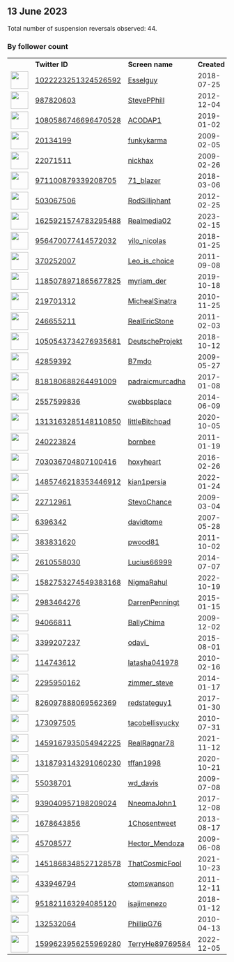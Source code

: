 
## 13 June 2023
Total number of suspension reversals observed: 44.

### By follower count
<table><tr><th></th><th align="left">Twitter ID</th><th align="left">Screen name</th>
<th align="left">Created</th><th align="left">Status</th><th align="left">Suspended</th><th align="left">Followers</th>
<tr><td><a href="https://pbs.twimg.com/profile_images/1655147135334072326/DHSaP_aN_normal.jpg"><img src="https://pbs.twimg.com/profile_images/1655147135334072326/DHSaP_aN_normal.jpg" width="40px" height="40px" align="center"/></a></td><td><a href="https://twitter.com/intent/user?user_id=1022223251324526592">1022223251324526592</a></td><td><a href="https://twitter.com/Esselguy">Esselguy</a></td><td>2018-07-25</td><td align="center"></td><td></td><td>240648</td></tr>
<tr><td><a href="https://pbs.twimg.com/profile_images/1667148957556908033/Lntkcnox_normal.jpg"><img src="https://pbs.twimg.com/profile_images/1667148957556908033/Lntkcnox_normal.jpg" width="40px" height="40px" align="center"/></a></td><td><a href="https://twitter.com/intent/user?user_id=987820603">987820603</a></td><td><a href="https://twitter.com/StevePPhill">StevePPhill</a></td><td>2012-12-04</td><td align="center"></td><td>2022-09-17</td><td>16474</td></tr>
<tr><td><a href="https://pbs.twimg.com/profile_images/1462874265490014213/w4reMlyJ_normal.jpg"><img src="https://pbs.twimg.com/profile_images/1462874265490014213/w4reMlyJ_normal.jpg" width="40px" height="40px" align="center"/></a></td><td><a href="https://twitter.com/intent/user?user_id=1080586746696470528">1080586746696470528</a></td><td><a href="https://twitter.com/ACODAP1">ACODAP1</a></td><td>2019-01-02</td><td align="center"></td><td>2023-05-17</td><td>8239</td></tr>
<tr><td><a href="https://pbs.twimg.com/profile_images/1631805483433566212/sioBHhCr_normal.jpg"><img src="https://pbs.twimg.com/profile_images/1631805483433566212/sioBHhCr_normal.jpg" width="40px" height="40px" align="center"/></a></td><td><a href="https://twitter.com/intent/user?user_id=20134199">20134199</a></td><td><a href="https://twitter.com/funkykarma">funkykarma</a></td><td>2009-02-05</td><td align="center"></td><td></td><td>5643</td></tr>
<tr><td><a href="https://pbs.twimg.com/profile_images/1653924922211614720/wMQ59IVI_normal.jpg"><img src="https://pbs.twimg.com/profile_images/1653924922211614720/wMQ59IVI_normal.jpg" width="40px" height="40px" align="center"/></a></td><td><a href="https://twitter.com/intent/user?user_id=22071511">22071511</a></td><td><a href="https://twitter.com/nickhax">nickhax</a></td><td>2009-02-26</td><td align="center"></td><td>2023-05-25</td><td>5366</td></tr>
<tr><td><a href="https://pbs.twimg.com/profile_images/1090022796669837312/ujdnxTXd_normal.jpg"><img src="https://pbs.twimg.com/profile_images/1090022796669837312/ujdnxTXd_normal.jpg" width="40px" height="40px" align="center"/></a></td><td><a href="https://twitter.com/intent/user?user_id=971100879339208705">971100879339208705</a></td><td><a href="https://twitter.com/71_blazer">71_blazer</a></td><td>2018-03-06</td><td align="center"></td><td>2022-10-29</td><td>4374</td></tr>
<tr><td><a href="https://pbs.twimg.com/profile_images/1267986525565800448/0Y0aPI-i_normal.jpg"><img src="https://pbs.twimg.com/profile_images/1267986525565800448/0Y0aPI-i_normal.jpg" width="40px" height="40px" align="center"/></a></td><td><a href="https://twitter.com/intent/user?user_id=503067506">503067506</a></td><td><a href="https://twitter.com/RodSilliphant">RodSilliphant</a></td><td>2012-02-25</td><td align="center"></td><td>2022-04-23</td><td>3372</td></tr>
<tr><td><a href="https://pbs.twimg.com/profile_images/1625922337429422080/7tjszZWu_normal.png"><img src="https://pbs.twimg.com/profile_images/1625922337429422080/7tjszZWu_normal.png" width="40px" height="40px" align="center"/></a></td><td><a href="https://twitter.com/intent/user?user_id=1625921574783295488">1625921574783295488</a></td><td><a href="https://twitter.com/Realmedia02">Realmedia02</a></td><td>2023-02-15</td><td align="center"></td><td>2023-06-10</td><td>2007</td></tr>
<tr><td><a href="https://pbs.twimg.com/profile_images/1418150054418911234/u0EpUgq-_normal.jpg"><img src="https://pbs.twimg.com/profile_images/1418150054418911234/u0EpUgq-_normal.jpg" width="40px" height="40px" align="center"/></a></td><td><a href="https://twitter.com/intent/user?user_id=956470077414572032">956470077414572032</a></td><td><a href="https://twitter.com/yilo_nicolas">yilo_nicolas</a></td><td>2018-01-25</td><td align="center"></td><td></td><td>1878</td></tr>
<tr><td><a href="https://pbs.twimg.com/profile_images/1608772059793948672/KOEry3Y__normal.jpg"><img src="https://pbs.twimg.com/profile_images/1608772059793948672/KOEry3Y__normal.jpg" width="40px" height="40px" align="center"/></a></td><td><a href="https://twitter.com/intent/user?user_id=370252007">370252007</a></td><td><a href="https://twitter.com/Leo_is_choice">Leo_is_choice</a></td><td>2011-09-08</td><td align="center"></td><td>2023-03-22</td><td>1761</td></tr>
<tr><td><a href="https://pbs.twimg.com/profile_images/1244705606096891913/mo2ceiZp_normal.jpg"><img src="https://pbs.twimg.com/profile_images/1244705606096891913/mo2ceiZp_normal.jpg" width="40px" height="40px" align="center"/></a></td><td><a href="https://twitter.com/intent/user?user_id=1185078971865677825">1185078971865677825</a></td><td><a href="https://twitter.com/myriam_der">myriam_der</a></td><td>2019-10-18</td><td align="center"></td><td>2022-06-24</td><td>1530</td></tr>
<tr><td><a href="https://pbs.twimg.com/profile_images/1360699358434504707/rtFHNS2L_normal.jpg"><img src="https://pbs.twimg.com/profile_images/1360699358434504707/rtFHNS2L_normal.jpg" width="40px" height="40px" align="center"/></a></td><td><a href="https://twitter.com/intent/user?user_id=219701312">219701312</a></td><td><a href="https://twitter.com/MichealSinatra">MichealSinatra</a></td><td>2010-11-25</td><td align="center"></td><td>2022-12-23</td><td>1510</td></tr>
<tr><td><a href="https://pbs.twimg.com/profile_images/939715504066912257/U_RMQ_-0_normal.jpg"><img src="https://pbs.twimg.com/profile_images/939715504066912257/U_RMQ_-0_normal.jpg" width="40px" height="40px" align="center"/></a></td><td><a href="https://twitter.com/intent/user?user_id=246655211">246655211</a></td><td><a href="https://twitter.com/RealEricStone">RealEricStone</a></td><td>2011-02-03</td><td align="center"></td><td></td><td>1112</td></tr>
<tr><td><a href="https://pbs.twimg.com/profile_images/1661793083632017409/OMiHknwa_normal.jpg"><img src="https://pbs.twimg.com/profile_images/1661793083632017409/OMiHknwa_normal.jpg" width="40px" height="40px" align="center"/></a></td><td><a href="https://twitter.com/intent/user?user_id=1050543734276935681">1050543734276935681</a></td><td><a href="https://twitter.com/DeutscheProjekt">DeutscheProjekt</a></td><td>2018-10-12</td><td align="center"></td><td>2023-06-08</td><td>967</td></tr>
<tr><td><a href="https://pbs.twimg.com/profile_images/1609404111186792448/7zTiFMQV_normal.jpg"><img src="https://pbs.twimg.com/profile_images/1609404111186792448/7zTiFMQV_normal.jpg" width="40px" height="40px" align="center"/></a></td><td><a href="https://twitter.com/intent/user?user_id=42859392">42859392</a></td><td><a href="https://twitter.com/B7mdo">B7mdo</a></td><td>2009-05-27</td><td align="center"></td><td>2023-05-27</td><td>878</td></tr>
<tr><td><a href="https://pbs.twimg.com/profile_images/1099048374530203648/fVj4YDG8_normal.png"><img src="https://pbs.twimg.com/profile_images/1099048374530203648/fVj4YDG8_normal.png" width="40px" height="40px" align="center"/></a></td><td><a href="https://twitter.com/intent/user?user_id=818180688264491009">818180688264491009</a></td><td><a href="https://twitter.com/padraicmurcadha">padraicmurcadha</a></td><td>2017-01-08</td><td align="center"></td><td></td><td>751</td></tr>
<tr><td><a href="https://pbs.twimg.com/profile_images/1583936809914040320/-MoWA-pQ_normal.jpg"><img src="https://pbs.twimg.com/profile_images/1583936809914040320/-MoWA-pQ_normal.jpg" width="40px" height="40px" align="center"/></a></td><td><a href="https://twitter.com/intent/user?user_id=2557599836">2557599836</a></td><td><a href="https://twitter.com/cwebbsplace">cwebbsplace</a></td><td>2014-06-09</td><td align="center"></td><td>2023-06-02</td><td>555</td></tr>
<tr><td><a href="https://pbs.twimg.com/profile_images/1485349659702923268/dSgxxUxy_normal.jpg"><img src="https://pbs.twimg.com/profile_images/1485349659702923268/dSgxxUxy_normal.jpg" width="40px" height="40px" align="center"/></a></td><td><a href="https://twitter.com/intent/user?user_id=1313163285148110850">1313163285148110850</a></td><td><a href="https://twitter.com/littleBitchpad">littleBitchpad</a></td><td>2020-10-05</td><td align="center"></td><td>2022-07-25</td><td>429</td></tr>
<tr><td><a href="https://pbs.twimg.com/profile_images/1632357261510148096/BpfcXDjD_normal.jpg"><img src="https://pbs.twimg.com/profile_images/1632357261510148096/BpfcXDjD_normal.jpg" width="40px" height="40px" align="center"/></a></td><td><a href="https://twitter.com/intent/user?user_id=240223824">240223824</a></td><td><a href="https://twitter.com/bornbee">bornbee</a></td><td>2011-01-19</td><td align="center"></td><td>2023-05-27</td><td>325</td></tr>
<tr><td><a href="https://pbs.twimg.com/profile_images/1667680146256527360/K_d9G_L2_normal.jpg"><img src="https://pbs.twimg.com/profile_images/1667680146256527360/K_d9G_L2_normal.jpg" width="40px" height="40px" align="center"/></a></td><td><a href="https://twitter.com/intent/user?user_id=703036704807100416">703036704807100416</a></td><td><a href="https://twitter.com/hoxyheart">hoxyheart</a></td><td>2016-02-26</td><td align="center"></td><td></td><td>267</td></tr>
<tr><td><a href="https://pbs.twimg.com/profile_images/1668045452820840448/lkbM_zGP_normal.jpg"><img src="https://pbs.twimg.com/profile_images/1668045452820840448/lkbM_zGP_normal.jpg" width="40px" height="40px" align="center"/></a></td><td><a href="https://twitter.com/intent/user?user_id=1485746218353446912">1485746218353446912</a></td><td><a href="https://twitter.com/kian1persia">kian1persia</a></td><td>2022-01-24</td><td align="center">🔒</td><td>2023-05-20</td><td>242</td></tr>
<tr><td><a href="https://pbs.twimg.com/profile_images/3620078594/7f5cf8fc16b52172d1745e8074f04871_normal.jpeg"><img src="https://pbs.twimg.com/profile_images/3620078594/7f5cf8fc16b52172d1745e8074f04871_normal.jpeg" width="40px" height="40px" align="center"/></a></td><td><a href="https://twitter.com/intent/user?user_id=22712961">22712961</a></td><td><a href="https://twitter.com/StevoChance">StevoChance</a></td><td>2009-03-04</td><td align="center"></td><td>2023-06-12</td><td>206</td></tr>
<tr><td><a href="https://pbs.twimg.com/profile_images/1189999626700636169/H8Dab40z_normal.jpg"><img src="https://pbs.twimg.com/profile_images/1189999626700636169/H8Dab40z_normal.jpg" width="40px" height="40px" align="center"/></a></td><td><a href="https://twitter.com/intent/user?user_id=6396342">6396342</a></td><td><a href="https://twitter.com/davidtome">davidtome</a></td><td>2007-05-28</td><td align="center"></td><td></td><td>199</td></tr>
<tr><td><a href="https://pbs.twimg.com/profile_images/545684117900107776/MrZiAD_x_normal.jpeg"><img src="https://pbs.twimg.com/profile_images/545684117900107776/MrZiAD_x_normal.jpeg" width="40px" height="40px" align="center"/></a></td><td><a href="https://twitter.com/intent/user?user_id=383831620">383831620</a></td><td><a href="https://twitter.com/pwood81">pwood81</a></td><td>2011-10-02</td><td align="center"></td><td>2022-09-18</td><td>182</td></tr>
<tr><td><a href="https://pbs.twimg.com/profile_images/1103012106092318720/bXBw0NfD_normal.png"><img src="https://pbs.twimg.com/profile_images/1103012106092318720/bXBw0NfD_normal.png" width="40px" height="40px" align="center"/></a></td><td><a href="https://twitter.com/intent/user?user_id=2610558030">2610558030</a></td><td><a href="https://twitter.com/Lucius66999">Lucius66999</a></td><td>2014-07-07</td><td align="center"></td><td></td><td>145</td></tr>
<tr><td><a href="https://pbs.twimg.com/profile_images/1586145614429028352/HknrF9U3_normal.jpg"><img src="https://pbs.twimg.com/profile_images/1586145614429028352/HknrF9U3_normal.jpg" width="40px" height="40px" align="center"/></a></td><td><a href="https://twitter.com/intent/user?user_id=1582753274549383168">1582753274549383168</a></td><td><a href="https://twitter.com/NigmaRahul">NigmaRahul</a></td><td>2022-10-19</td><td align="center"></td><td>2022-11-13</td><td>145</td></tr>
<tr><td><a href="https://pbs.twimg.com/profile_images/1618032434519449605/po9WaFhc_normal.jpg"><img src="https://pbs.twimg.com/profile_images/1618032434519449605/po9WaFhc_normal.jpg" width="40px" height="40px" align="center"/></a></td><td><a href="https://twitter.com/intent/user?user_id=2983464276">2983464276</a></td><td><a href="https://twitter.com/DarrenPenningt">DarrenPenningt</a></td><td>2015-01-15</td><td align="center"></td><td>2023-06-03</td><td>125</td></tr>
<tr><td><a href="https://pbs.twimg.com/profile_images/1530897793702830080/DdhjcbId_normal.jpg"><img src="https://pbs.twimg.com/profile_images/1530897793702830080/DdhjcbId_normal.jpg" width="40px" height="40px" align="center"/></a></td><td><a href="https://twitter.com/intent/user?user_id=94066811">94066811</a></td><td><a href="https://twitter.com/BallyChima">BallyChima</a></td><td>2009-12-02</td><td align="center">🔒</td><td>2023-04-25</td><td>118</td></tr>
<tr><td><a href="https://pbs.twimg.com/profile_images/1478513769273868291/H53KBacm_normal.jpg"><img src="https://pbs.twimg.com/profile_images/1478513769273868291/H53KBacm_normal.jpg" width="40px" height="40px" align="center"/></a></td><td><a href="https://twitter.com/intent/user?user_id=3399207237">3399207237</a></td><td><a href="https://twitter.com/odavi_">odavi_</a></td><td>2015-08-01</td><td align="center"></td><td>2022-11-07</td><td>95</td></tr>
<tr><td><a href="https://pbs.twimg.com/profile_images/1626875434418991106/AWVC2YVF_normal.jpg"><img src="https://pbs.twimg.com/profile_images/1626875434418991106/AWVC2YVF_normal.jpg" width="40px" height="40px" align="center"/></a></td><td><a href="https://twitter.com/intent/user?user_id=114743612">114743612</a></td><td><a href="https://twitter.com/latasha041978">latasha041978</a></td><td>2010-02-16</td><td align="center"></td><td>2023-05-20</td><td>93</td></tr>
<tr><td><a href="https://pbs.twimg.com/profile_images/447005329247576064/0wCXYhUc_normal.jpeg"><img src="https://pbs.twimg.com/profile_images/447005329247576064/0wCXYhUc_normal.jpeg" width="40px" height="40px" align="center"/></a></td><td><a href="https://twitter.com/intent/user?user_id=2295950162">2295950162</a></td><td><a href="https://twitter.com/zimmer_steve">zimmer_steve</a></td><td>2014-01-17</td><td align="center">🔒</td><td>2023-06-05</td><td>57</td></tr>
<tr><td><a href="https://pbs.twimg.com/profile_images/850080441847742466/XxUkC1jI_normal.jpg"><img src="https://pbs.twimg.com/profile_images/850080441847742466/XxUkC1jI_normal.jpg" width="40px" height="40px" align="center"/></a></td><td><a href="https://twitter.com/intent/user?user_id=826097888069562369">826097888069562369</a></td><td><a href="https://twitter.com/redstateguy1">redstateguy1</a></td><td>2017-01-30</td><td align="center"></td><td></td><td>45</td></tr>
<tr><td><a href="https://pbs.twimg.com/profile_images/876230583323693058/ZBEazuaJ_normal.jpg"><img src="https://pbs.twimg.com/profile_images/876230583323693058/ZBEazuaJ_normal.jpg" width="40px" height="40px" align="center"/></a></td><td><a href="https://twitter.com/intent/user?user_id=173097505">173097505</a></td><td><a href="https://twitter.com/tacobellisyucky">tacobellisyucky</a></td><td>2010-07-31</td><td align="center"></td><td>2022-05-08</td><td>34</td></tr>
<tr><td><a href="https://pbs.twimg.com/profile_images/1459169825125814273/DVmZ7Pkp_normal.jpg"><img src="https://pbs.twimg.com/profile_images/1459169825125814273/DVmZ7Pkp_normal.jpg" width="40px" height="40px" align="center"/></a></td><td><a href="https://twitter.com/intent/user?user_id=1459167935054942225">1459167935054942225</a></td><td><a href="https://twitter.com/RealRagnar78">RealRagnar78</a></td><td>2021-11-12</td><td align="center"></td><td>2022-05-21</td><td>34</td></tr>
<tr><td><a href="https://pbs.twimg.com/profile_images/1653017671661699083/MdvSkT7G_normal.jpg"><img src="https://pbs.twimg.com/profile_images/1653017671661699083/MdvSkT7G_normal.jpg" width="40px" height="40px" align="center"/></a></td><td><a href="https://twitter.com/intent/user?user_id=1318793143291060230">1318793143291060230</a></td><td><a href="https://twitter.com/tffan1998">tffan1998</a></td><td>2020-10-21</td><td align="center"></td><td>2023-06-02</td><td>26</td></tr>
<tr><td><a href="https://pbs.twimg.com/profile_images/1095431575/me_normal.jpg"><img src="https://pbs.twimg.com/profile_images/1095431575/me_normal.jpg" width="40px" height="40px" align="center"/></a></td><td><a href="https://twitter.com/intent/user?user_id=55038701">55038701</a></td><td><a href="https://twitter.com/wd_davis">wd_davis</a></td><td>2009-07-08</td><td align="center"></td><td>2023-05-17</td><td>20</td></tr>
<tr><td><a href="https://pbs.twimg.com/profile_images/1497681306720866309/brDVQ_79_normal.jpg"><img src="https://pbs.twimg.com/profile_images/1497681306720866309/brDVQ_79_normal.jpg" width="40px" height="40px" align="center"/></a></td><td><a href="https://twitter.com/intent/user?user_id=939040957198209024">939040957198209024</a></td><td><a href="https://twitter.com/NneomaJohn1">NneomaJohn1</a></td><td>2017-12-08</td><td align="center"></td><td>2022-12-12</td><td>16</td></tr>
<tr><td><a href="https://pbs.twimg.com/profile_images/1295900059259764738/wCvoU4Zd_normal.jpg"><img src="https://pbs.twimg.com/profile_images/1295900059259764738/wCvoU4Zd_normal.jpg" width="40px" height="40px" align="center"/></a></td><td><a href="https://twitter.com/intent/user?user_id=1678643856">1678643856</a></td><td><a href="https://twitter.com/1Chosentweet">1Chosentweet</a></td><td>2013-08-17</td><td align="center"></td><td></td><td>10</td></tr>
<tr><td><a href="https://pbs.twimg.com/profile_images/1524185121112350722/O7zpicYw_normal.jpg"><img src="https://pbs.twimg.com/profile_images/1524185121112350722/O7zpicYw_normal.jpg" width="40px" height="40px" align="center"/></a></td><td><a href="https://twitter.com/intent/user?user_id=45708577">45708577</a></td><td><a href="https://twitter.com/Hector_Mendoza">Hector_Mendoza</a></td><td>2009-06-08</td><td align="center"></td><td>2022-12-01</td><td>4</td></tr>
<tr><td><a href="https://pbs.twimg.com/profile_images/1497627668753391616/-7yClZIk_normal.jpg"><img src="https://pbs.twimg.com/profile_images/1497627668753391616/-7yClZIk_normal.jpg" width="40px" height="40px" align="center"/></a></td><td><a href="https://twitter.com/intent/user?user_id=1451868348527128578">1451868348527128578</a></td><td><a href="https://twitter.com/ThatCosmicFool">ThatCosmicFool</a></td><td>2021-10-23</td><td align="center"></td><td>2022-04-03</td><td>4</td></tr>
<tr><td><a href="https://abs.twimg.com/sticky/default_profile_images/default_profile_normal.png"><img src="https://abs.twimg.com/sticky/default_profile_images/default_profile_normal.png" width="40px" height="40px" align="center"/></a></td><td><a href="https://twitter.com/intent/user?user_id=433946794">433946794</a></td><td><a href="https://twitter.com/ctomswanson">ctomswanson</a></td><td>2011-12-11</td><td align="center"></td><td>2023-05-07</td><td>3</td></tr>
<tr><td><a href="https://abs.twimg.com/sticky/default_profile_images/default_profile_normal.png"><img src="https://abs.twimg.com/sticky/default_profile_images/default_profile_normal.png" width="40px" height="40px" align="center"/></a></td><td><a href="https://twitter.com/intent/user?user_id=951821163294085120">951821163294085120</a></td><td><a href="https://twitter.com/isajimenezo">isajimenezo</a></td><td>2018-01-12</td><td align="center"></td><td>2022-11-29</td><td>1</td></tr>
<tr><td><a href="https://pbs.twimg.com/profile_images/938553895877410816/YqJ93H6v_normal.jpg"><img src="https://pbs.twimg.com/profile_images/938553895877410816/YqJ93H6v_normal.jpg" width="40px" height="40px" align="center"/></a></td><td><a href="https://twitter.com/intent/user?user_id=132532064">132532064</a></td><td><a href="https://twitter.com/PhillipG76">PhillipG76</a></td><td>2010-04-13</td><td align="center"></td><td></td><td>0</td></tr>
<tr><td><a href="https://pbs.twimg.com/profile_images/1599624140700491776/n0LHf5kB_normal.jpg"><img src="https://pbs.twimg.com/profile_images/1599624140700491776/n0LHf5kB_normal.jpg" width="40px" height="40px" align="center"/></a></td><td><a href="https://twitter.com/intent/user?user_id=1599623956255969280">1599623956255969280</a></td><td><a href="https://twitter.com/TerryHe89769584">TerryHe89769584</a></td><td>2022-12-05</td><td align="center"></td><td>2023-01-19</td><td>0</td></tr>
</table>
